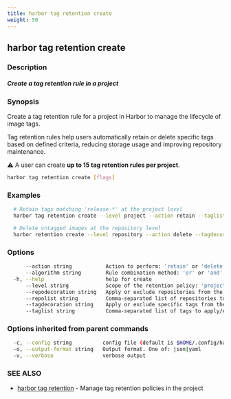 ```yaml
---
title: harbor tag retention create
weight: 50
---
```

## harbor tag retention create

### Description

##### Create a tag retention rule in a project

### Synopsis

Create a tag retention rule for a project in Harbor to manage the lifecycle of image tags.

Tag retention rules help users automatically retain or delete specific tags based on 
defined criteria, reducing storage usage and improving repository maintenance.

⚠️ A user can create **up to 15 tag retention rules per project**.

```sh
harbor tag retention create [flags]
```

### Examples

```sh
  # Retain tags matching 'release-*' at the project level
  harbor tag retention create --level project --action retain --taglist release-*

  # Delete untagged images at the repository level
  harbor retention create --level repository --action delete --tagdecoration untagged
```

### Options

```sh
      --action string           Action to perform: 'retain' or 'delete' (default "retain")
      --algorithm string        Rule combination method: 'or' or 'and' (default "or")
  -h, --help                    help for create
      --level string            Scope of the retention policy: 'project' or 'repository' (default "project")
      --repodecoration string   Apply or exclude repositories from the rule
      --repolist string         Comma-separated list of repositories to apply/exclude
      --tagdecoration string    Apply or exclude specific tags from the rule
      --taglist string          Comma-separated list of tags to apply/exclude
```

### Options inherited from parent commands

```sh
  -c, --config string          config file (default is $HOME/.config/harbor-cli/config.yaml)
  -o, --output-format string   Output format. One of: json|yaml
  -v, --verbose                verbose output
```

### SEE ALSO

* [harbor tag retention](harbor-tag-retention.md)	 - Manage tag retention policies in the project

